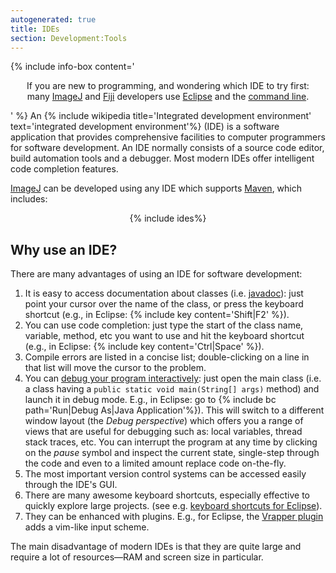 ```yaml
---
autogenerated: true
title: IDEs
section: Development:Tools
---
```


{% include info-box content='

<center>

If you are new to programming, and wondering which IDE to try first:  
many [ImageJ](/about) and [Fiji](/fiji) developers use [Eclipse](/develop/eclipse) and the [command line](/develop/command-line).

</center>

' %} An {% include wikipedia title='Integrated development environment' text='integrated development environment'%} (IDE) is a software application that provides comprehensive facilities to computer programmers for software development. An IDE normally consists of a source code editor, build automation tools and a debugger. Most modern IDEs offer intelligent code completion features.

[ImageJ](/about) can be developed using any IDE which supports [Maven](/develop/maven), which includes:

<center>

{% include ides%}


</center>

Why use an IDE?
---------------

There are many advantages of using an IDE for software development:

1.  It is easy to access documentation about classes (i.e. [javadoc](/develop/source#javadocs)): just point your cursor over the name of the class, or press the keyboard shortcut (e.g., in Eclipse: {% include key content='Shift\|F2' %}).
2.  You can use code completion: just type the start of the class name, variable, method, etc you want to use and hit the keyboard shortcut (e.g., in Eclipse: {% include key content='Ctrl\|Space' %}).
3.  Compile errors are listed in a concise list; double-clicking on a line in that list will move the cursor to the problem.
4.  You can [debug your program interactively](/develop/debugging-exercises): just open the main class (i.e. a class having a `public static void main(String[] args)` method) and launch it in debug mode. E.g., in Eclipse: go to {% include bc path='Run|Debug As|Java Application'%}). This will switch to a different window layout (the *Debug perspective*) which offers you a range of views that are useful for debugging such as: local variables, thread stack traces, etc. You can interrupt the program at any time by clicking on the *pause* symbol and inspect the current state, single-step through the code and even to a limited amount replace code on-the-fly.
5.  The most important version control systems can be accessed easily through the IDE's GUI.
6.  There are many awesome keyboard shortcuts, especially effective to quickly explore large projects. (see e.g. [keyboard shortcuts for Eclipse](/develop/eclipse#keyboard-shortcuts)).
7.  They can be enhanced with plugins. E.g., for Eclipse, the [Vrapper plugin](http://vrapper.sourceforge.net/) adds a vim-like input scheme.

The main disadvantage of modern IDEs is that they are quite large and require a lot of resources—RAM and screen size in particular.

 
